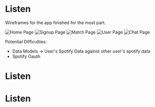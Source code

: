 # Listen

Wireframes for the app finished for the most part.

![Home Page](https://raw.githubusercontent.com/janejiunkim/listenapp/images/home.png)
![Signup Page](https://raw.githubusercontent.com/janejiunkim/listenappListen/main/images/signup.png)
![Match Page](https://raw.githubusercontent.com/janejiunkim/listenapp/images/matches.png)
![User Page](https://raw.githubusercontent.com/janejiunkim/listenapp/images/user.png)
![Chat Page](https://raw.githubusercontent.com/janejiunkim/listenapp/images/chat.png)

Potential Difficulties:
- Data Models -> User's Spotify Data against other user's spotify data
- Spotify Oauth
# Listen
# Listen
